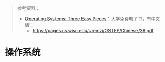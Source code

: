 > 参考资料：
>
> - [Operating Systems: Three Easy Pieces](https://pages.cs.wisc.edu/~remzi/OSTEP/)：大学免费电子书，有中文版：
>   - https://pages.cs.wisc.edu/~remzi/OSTEP/Chinese/38.pdf

# 操作系统

